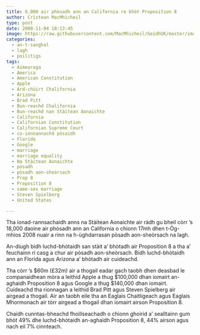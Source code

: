 ```yaml
---
title: 8,000 air phòsadh ann an California ro bhòt Proposition 8
author: Crìstean MacMhìcheil
type: post
date: 2008-11-04 18:13:45
image: https://raw.githubusercontent.com/MacMhicheil/GeidhUK/master/images/2008-11-04-18000-air-phosadh-ann-an-california-ro-bhot-proposition-8.jpg
categories:
  - an-t-saoghal
  - lagh
  - poilitigs
tags:
  - Aimearaga
  - America
  - American Constitution
  - Apple
  - Àrd-chùirt Chalifornia
  - Arizona
  - Brad Pitt
  - Bun-reachd Chalifornia
  - Bun-reachd nan Stàitean Aonaichte
  - California
  - Californian Constitution
  - Californian Supreme Court
  - co-ionnannachd pòsaidh
  - Florida
  - Google
  - marriage
  - marriage equality
  - Na Stàitean Aonaichte
  - pòsadh
  - pòsadh aon-sheòrsach
  - Prop 8
  - Proposition 8
  - same-sex marriage
  - Steven Spielberg
  - United States

---
```

Tha ionad-rannsachaidh anns na Stàitean Aonaichte air ràdh gu bheil còrr &#8217;s 18,000 daoine air phòsadh ann an California o chionn 17mh dhen t-Òg-mhios 2008 nuair a rinn na h-ùghdarrasan pòsadh aon-sheòrsach na lagh.

<!--more-->

An-diugh bidh luchd-bhòtaidh san stàit a&#8217; bhòtadh air Proposition 8 a tha a&#8217; feuchainn ri casg a chur air pòsadh aon-sheòrsach. Bidh luchd-bhòtaidh ann an Florida agus Arizona a&#8217; bhòtadh air cuideachd.

Tha còrr &#8217;s $60m (£32m) air a thogail eadar gach taobh dhen deasbad le companaidhean mòra a leithid Apple a thug $100,000 dhan iomairt an-aghaidh Proposition 8 agus Google a thug $140,000 dhan iomairt. Cuideachd tha rionnagan a leithid Brad Pitt agus Steven Spielberg air airgead a thogail. Air an taobh eile tha an Eaglais Chaitligeach agus Eaglais Mhormonach air tòrr airgead a thogail dhan iomairt airson Proposition 8.

Chaidh cunntas-bheachd fhoillseachadh o chionn ghoirid a&#8217; sealltainn gum bhòt 49% dhe luchd-bhòtaidh an-aghaidh Proposition 8, 44% airson agus nach eil 7% cinnteach.
